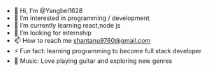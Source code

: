 - 👋 Hi, I’m @Yangbel1628
- 👀 I’m interested in programming / development
- 🌱 I’m currently learning react,node js
- 💞️ I’m looking for internship
- 📫 How to reach me shantanu9760@gmail.com
- ⚡ Fun fact: learning programming to become full stack developer
- 🎸 Music: Love playing guitar and exploring new genres

<!---

--->

